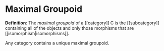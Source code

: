 # Maximal Groupoid
**Definition**: The *maximal groupoid* of a [[category]] $\mathsf{C}$ is the [[subcategory]] containing all of the objects and only those morphisms that are [[isomorphism|isomorphisms]].

Any category contains a unique maximal groupoid.